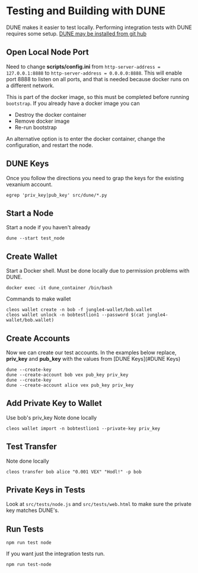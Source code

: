# Testing and Building with DUNE

DUNE makes it easier to test locally. Performing integration tests with DUNE requires some setup.
[DUNE may be installed from git hub](https://github.com/eosnetworkfoundation/DUNE)

## Open Local Node Port

Need to change **scripts/config.ini** from `http-server-address = 127.0.0.1:8888` to `http-server-address = 0.0.0.0:8888`. This will enable port 8888 to listen on all ports, and that is needed because docker runs on a different network.

This is part of the docker image, so this must be completed before running `bootstrap`. If you already have a docker image you can
* Destroy the docker container
* Remove docker image
* Re-run bootstrap

An alternative option is to enter the docker container, change the configuration, and restart the node.

## DUNE Keys

Once you follow the directions you need to grap the keys for the existing vexanium account.

```
egrep 'priv_key|pub_key' src/dune/*.py
```

## Start a Node

Start a node if you haven't already
```
dune --start test_node
```

## Create Wallet
Start a Docker shell. Must be done locally due to permission problems with DUNE. 
```
docker exec -it dune_container /bin/bash
```
Commands to make wallet 
```
cleos wallet create -n bob -f jungle4-wallet/bob.wallet
cleos wallet unlock -n bobtestlion1 --password $(cat jungle4-wallet/bob.wallet)
```

## Create Accounts

Now we can create our test accounts. In the examples below replace, **priv_key** and **pub_key** with the values from [DUNE Keys](#DUNE Keys)

```
dune --create-key
dune --create-account bob vex pub_key priv_key
dune --create-key
dune --create-account alice vex pub_key priv_key
```

## Add Private Key to Wallet

Use bob's priv_key
Note done locally
```
cleos wallet import -n bobtestlion1 --private-key priv_key
```

## Test Transfer
Note done locally
```
cleos transfer bob alice "0.001 VEX" "Hodl!" -p bob
```

## Private Keys in Tests

Look at `src/tests/node.js` and `src/tests/web.html` to make sure the private key matches DUNE's.

## Run Tests

```
npm run test node
```

If you want just the integration tests run.
```angular2html
npm run test-node
```
